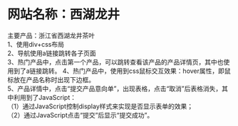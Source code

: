 # 网站名称：西湖龙井  
主要产品：浙江省西湖龙井茶叶  
1、使用div+css布局  
2、导航使用a链接跳转各子页面  
3、热门产品中，点击第一个产品，可以跳转查看该产品的产品详情页，其中也使用到了a链接跳转。 
4、热门产品中，使用到css鼠标交互效果：hover属性，即鼠标放在产品名称时出现下边框。  
5、产品详情中，点击“提交产品意向单”，出现表格，点击“取消”后表格消失，其中利用到了JavaScript：  
（1）通过JavaScript控制display样式来实现是否显示表单的效果；  
（2）通过JavaScript点击“提交”后显示“提交成功”。  
